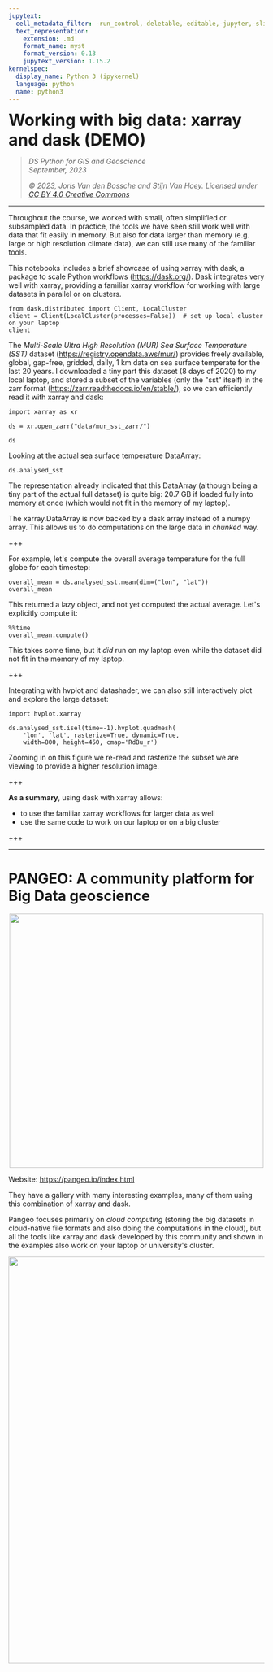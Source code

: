 ```yaml
---
jupytext:
  cell_metadata_filter: -run_control,-deletable,-editable,-jupyter,-slideshow
  text_representation:
    extension: .md
    format_name: myst
    format_version: 0.13
    jupytext_version: 1.15.2
kernelspec:
  display_name: Python 3 (ipykernel)
  language: python
  name: python3
---
```


<p><font size="6"><b>Working with big data: xarray and dask (DEMO)</b></font></p>


> *DS Python for GIS and Geoscience*  
> *September, 2023*
>
> *© 2023, Joris Van den Bossche and Stijn Van Hoey. Licensed under [CC BY 4.0 Creative Commons](http://creativecommons.org/licenses/by/4.0/)*

---

Throughout the course, we worked with small, often simplified or subsampled data. In practice, the tools we have seen still work well with data that fit easily in memory. But also for data larger than memory (e.g. large or high resolution climate data), we can still use many of the familiar tools.

This notebooks includes a brief showcase of using xarray with dask, a package to scale Python workflows (https://dask.org/). Dask integrates very well with xarray, providing a familiar xarray workflow for working with large datasets in parallel or on clusters.

```{code-cell} ipython3
from dask.distributed import Client, LocalCluster
client = Client(LocalCluster(processes=False))  # set up local cluster on your laptop
client
```

The *Multi-Scale Ultra High Resolution (MUR) Sea Surface Temperature (SST)* dataset (https://registry.opendata.aws/mur/) provides freely available, global, gap-free, gridded, daily, 1 km data on sea surface temperate for the last 20 years. I downloaded a tiny part this dataset (8 days of 2020) to my local laptop, and stored a subset of the variables (only the "sst" itself) in the zarr format (https://zarr.readthedocs.io/en/stable/), so we can efficiently read it with xarray and dask:

```{code-cell} ipython3
import xarray as xr
```

```{code-cell} ipython3
ds = xr.open_zarr("data/mur_sst_zarr/")
```

```{code-cell} ipython3
ds
```

Looking at the actual sea surface temperature DataArray:

```{code-cell} ipython3
ds.analysed_sst
```

The representation already indicated that this DataArray (although being a tiny part of the actual full dataset) is quite big: 20.7 GB if loaded fully into memory at once (which would not fit in the memory of my laptop).

The xarray.DataArray is now backed by a dask array instead of a numpy array. This allows us to do computations on the large data in *chunked* way.

+++

For example, let's compute the overall average temperature for the full globe for each timestep:

```{code-cell} ipython3
overall_mean = ds.analysed_sst.mean(dim=("lon", "lat"))
overall_mean
```

This returned a lazy object, and not yet computed the actual average. Let's explicitly compute it:

```{code-cell} ipython3
%%time 
overall_mean.compute()
```

This takes some time, but it *did* run on my laptop even while the dataset did not fit in the memory of my laptop.

+++

Integrating with hvplot and datashader, we can also still interactively plot and explore the large dataset:

```{code-cell} ipython3
import hvplot.xarray
```

```{code-cell} ipython3
ds.analysed_sst.isel(time=-1).hvplot.quadmesh(
    'lon', 'lat', rasterize=True, dynamic=True,
    width=800, height=450, cmap='RdBu_r')
```

Zooming in on this figure we re-read and rasterize the subset we are viewing to provide a higher resolution image.

+++

**As a summary**, using dask with xarray allows:

- to use the familiar xarray workflows for larger data as well
- use the same code to work on our laptop or on a big cluster

+++

---

# PANGEO: A community platform for Big Data geoscience


<center><img src="https://pangeo.io/_images/pangeo_simple_logo.svg" width="500px"></center>

Website: https://pangeo.io/index.html

They have a gallery with many interesting examples, many of them using this combination of xarray and dask.

Pangeo focuses primarily on *cloud computing* (storing the big datasets in cloud-native file formats and also doing the computations in the cloud), but all the tools like xarray and dask developed by this community and shown in the examples also work on your laptop or university's cluster.


<img src="https://pangeo.io/_images/pangeo_tech_1.png" width="800px">

```{code-cell} ipython3

```
